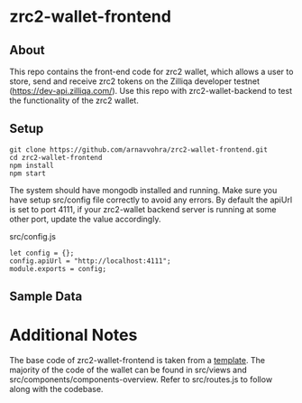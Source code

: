 # zrc2-wallet-frontend

## About

This repo contains the front-end code for zrc2 wallet, which allows a user to store, send and receive zrc2 tokens on the Zilliqa developer testnet (https://dev-api.zilliqa.com/). Use this repo with zrc2-wallet-backend to test the functionality of the zrc2 wallet.

## Setup

```
git clone https://github.com/arnavvohra/zrc2-wallet-frontend.git
cd zrc2-wallet-frontend
npm install
npm start
```
The system should have mongodb installed and running.
Make sure you have setup src/config file correctly to avoid any errors. By default the apiUrl is set to port 4111, if your zrc2-wallet backend server is running at some other port, update the value accordingly.

src/config.js
```
let config = {};
config.apiUrl = "http://localhost:4111";
module.exports = config;

```
## Sample Data


# Additional Notes
The base code of zrc2-wallet-frontend is taken from a [template](https://github.com/DesignRevision/shards-dashboard-react).
The majority of the code of the wallet can be found in src/views and src/components/components-overview.
Refer to src/routes.js to follow along with the codebase.
